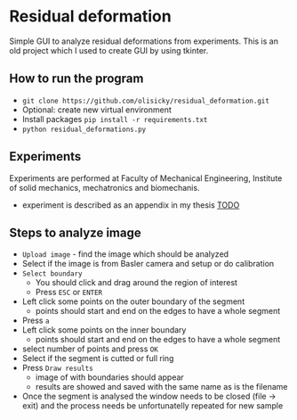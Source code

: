 # Residual deformation
Simple GUI to analyze residual deformations from experiments. This is an old project which I used to create GUI by 
using tkinter.
## How to run the program
* `git clone https://github.com/olisicky/residual_deformation.git`
* Optional: create new virtual environment
* Install packages `pip install -r requirements.txt`
* `python residual_deformations.py`

## Experiments
Experiments are performed at Faculty of Mechanical Engineering, Institute of solid mechanics, mechatronics and 
biomechanis.
* experiment is described as an appendix in my thesis [TODO]()

## Steps to analyze image
* `Upload image` - find the image which should be analyzed
* Select if the image is from Basler camera and setup or do calibration
* `Select boundary`
    * You should click and drag around the region of interest
    * Press `ESC` or `ENTER`
* Left click some points on the outer boundary of the segment
    * points should start and end on the edges to have a whole segment
* Press `a`
* Left click some points on the inner boundary
    * points should start and end on the edges to have a whole segment
* select number of points and press `OK`
* Select if the segment is cutted or full ring
* Press `Draw results`
    * image of with boundaries should appear
    * results are showed and saved with the same name as is the filename
* Once the segment is analysed the window needs to be closed (file -> exit) and the process needs be unfortunatelly repeated for new sample
